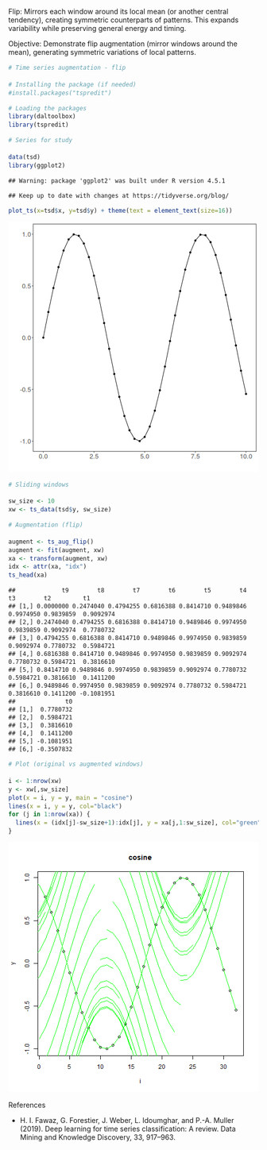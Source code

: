 Flip: Mirrors each window around its local mean (or another central tendency), creating symmetric counterparts of patterns. This expands variability while preserving general energy and timing.

Objective: Demonstrate flip augmentation (mirror windows around the mean), generating symmetric variations of local patterns.



``` r
# Time series augmentation - flip

# Installing the package (if needed)
#install.packages("tspredit")
```


``` r
# Loading the packages
library(daltoolbox)
library(tspredit) 
```



``` r
# Series for study

data(tsd)
library(ggplot2)
```

```
## Warning: package 'ggplot2' was built under R version 4.5.1
```

```
## Keep up to date with changes at https://tidyverse.org/blog/
```

``` r
plot_ts(x=tsd$x, y=tsd$y) + theme(text = element_text(size=16))
```

![plot of chunk unnamed-chunk-3](fig/ts_aug_flip/unnamed-chunk-3-1.png)


``` r
# Sliding windows

sw_size <- 10
xw <- ts_data(tsd$y, sw_size)
```


``` r
# Augmentation (flip)

augment <- ts_aug_flip()
augment <- fit(augment, xw)
xa <- transform(augment, xw)
idx <- attr(xa, "idx")
ts_head(xa)
```

```
##             t9        t8        t7        t6        t5        t4        t3        t2         t1
## [1,] 0.0000000 0.2474040 0.4794255 0.6816388 0.8414710 0.9489846 0.9974950 0.9839859  0.9092974
## [2,] 0.2474040 0.4794255 0.6816388 0.8414710 0.9489846 0.9974950 0.9839859 0.9092974  0.7780732
## [3,] 0.4794255 0.6816388 0.8414710 0.9489846 0.9974950 0.9839859 0.9092974 0.7780732  0.5984721
## [4,] 0.6816388 0.8414710 0.9489846 0.9974950 0.9839859 0.9092974 0.7780732 0.5984721  0.3816610
## [5,] 0.8414710 0.9489846 0.9974950 0.9839859 0.9092974 0.7780732 0.5984721 0.3816610  0.1411200
## [6,] 0.9489846 0.9974950 0.9839859 0.9092974 0.7780732 0.5984721 0.3816610 0.1411200 -0.1081951
##              t0
## [1,]  0.7780732
## [2,]  0.5984721
## [3,]  0.3816610
## [4,]  0.1411200
## [5,] -0.1081951
## [6,] -0.3507832
```


``` r
# Plot (original vs augmented windows)

i <- 1:nrow(xw)
y <- xw[,sw_size]
plot(x = i, y = y, main = "cosine")
lines(x = i, y = y, col="black")
for (j in 1:nrow(xa)) {
  lines(x = (idx[j]-sw_size+1):idx[j], y = xa[j,1:sw_size], col="green")
}
```

![plot of chunk unnamed-chunk-6](fig/ts_aug_flip/unnamed-chunk-6-1.png)

References
- H. I. Fawaz, G. Forestier, J. Weber, L. Idoumghar, and P.-A. Muller (2019). Deep learning for time series classification: A review. Data Mining and Knowledge Discovery, 33, 917–963.
